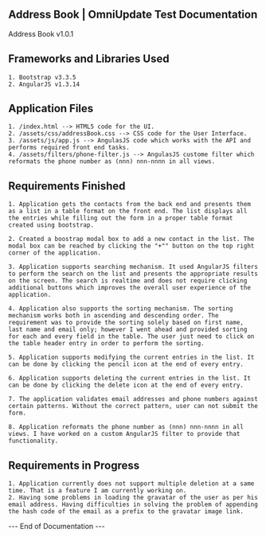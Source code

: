 Address Book | OmniUpdate Test Documentation
------------------------------------------------------------------
Address Book v1.0.1

Frameworks and Libraries Used
------------------------------------------------------------------

	1. Bootstrap v3.3.5
	2. AngularJS v1.3.14


Application Files
 ------------------------------------------------------------------

 	1. /index.html --> HTML5 code for the UI.
 	2. /assets/css/addressBook.css --> CSS code for the User Interface.
 	3. /assets/js/app.js --> AngulasJS code which works with the API and performs required front end tasks.
 	4. /assets/filters/phone-filter.js --> AngulasJS custome filter which reformats the phone number as (nnn) nnn-nnnn in all views.


Requirements Finished
 ------------------------------------------------------------------

	1. Application gets the contacts from the back end and presents them as a list in a table format on the front end. The list displays all the entries while filling out the form in a proper table format created using bootstrap.

	2. Created a boostrap modal box to add a new contact in the list. The modal box can be reached by clicking the "+"" button on the top right corner of the application.

	3. Application supports searching mechanism. It used AngularJS filters to perform the search on the list and presents the appropriate results on the screen. The search is realtime and does not require clicking additional buttons which improves the overall user experience of the application.

	4. Application also supports the sorting mechanism. The sorting mechanism works both in ascending and descending order. The requirement was to provide the sorting solely based on first name, last name and email only; however I went ahead and provided sorting for each and every field in the table. The user just need to click on the table header entry in order to perform the sorting.

	5. Application supports modifying the current entries in the list. It can be done by clicking the pencil icon at the end of every entry.

	6. Application supports deleting the current entries in the list. It can be done by clicking the delete icon at the end of every entry. 

	7. The application validates email addresses and phone numbers against certain patterns. Without the correct pattern, user can not submit the form.

	8. Application reformats the phone number as (nnn) nnn-nnnn in all views. I have worked on a custom AngularJS filter to provide that functionality.



Requirements in Progress
 ------------------------------------------------------------------
	1. Application currently does not support multiple deletion at a same time. That is a feature I am currently working on.
	2. Having some problems in loading the gravatar of the user as per his email address. Having difficulties in solving the problem of appending the hash code of the email as a prefix to the gravatar image link.


--- End of Documentation ---
